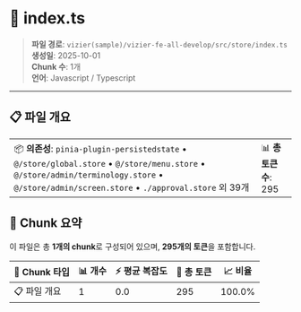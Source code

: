 # 📄 index.ts

> **파일 경로**: `vizier(sample)/vizier-fe-all-develop/src/store/index.ts`  
> **생성일**: 2025-10-01  
> **Chunk 수**: 1개  
> **언어**: Javascript / Typescript
---


## 📋 파일 개요

| | |
|--|--|
| 📦 **의존성**: `pinia-plugin-persistedstate` • `@/store/global.store` • `@/store/menu.store` • `@/store/admin/terminology.store` • `@/store/admin/screen.store` • `./approval.store` 외 39개 | 📊 **총 토큰 수**: 295 |






## 🧩 Chunk 요약

이 파일은 총 **1개의 chunk**로 구성되어 있으며, **295개의 토큰**을 포함합니다.

| 🧩 Chunk 타입 | 📊 개수 | ⚡ 평균 복잡도 | 📝 총 토큰 | 📈 비율 |
|---------------|--------|-------------|----------|--------|
| 📋 파일 개요 | 1 | 0.0 | 295 | 100.0% |

